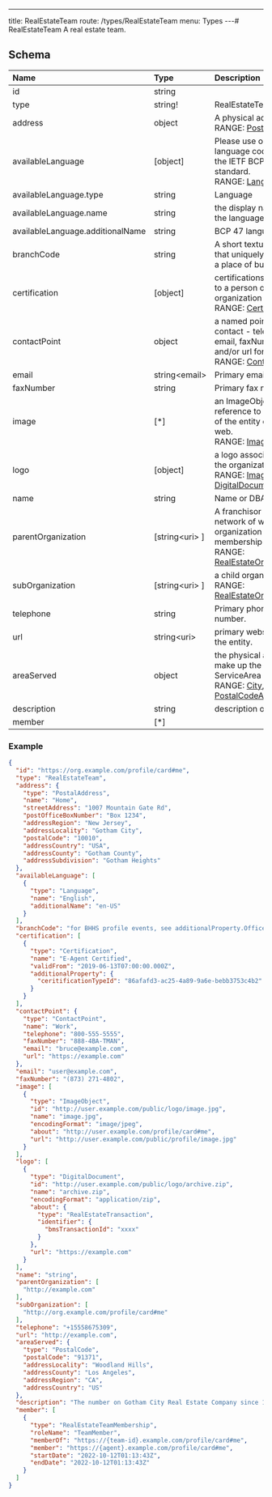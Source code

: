 ---
title: RealEstateTeam
route: /types/RealEstateTeam
menu: Types
---# RealEstateTeam
A real estate team.


## Schema
| Name | Type | Description |
|:-----| :--- | :---------- |
| id | string |   |
| type | string! | RealEstateTeam  |
| address | object | A physical address. <br/>RANGE: [PostalAddress](/types/PostalAddress) |
| availableLanguage | [object] | Please use one of the language codes from the IETF BCP 47 standard. <br/>RANGE: [Language](/types/Language) |
| availableLanguage.type | string | Language  |
| availableLanguage.name | string | the display name of the language  |
| availableLanguage.additionalName | string | BCP 47 language code  |
| branchCode | string | A short textual code that uniquely identifies a place of business.  |
| certification | [object] | certifications granted to a person or organization <br/>RANGE: [Certification](/types/Certification) |
| contactPoint | object | a named point of contact - telephone, email, faxNumber, and/or url for the entity <br/>RANGE: [ContactPoint](/types/ContactPoint) |
| email | string&lt;email&gt;  | Primary email address.  |
| faxNumber | string | Primary fax number.  |
| image | [*] | an ImageObject or URI reference to an image of the entity on the web. <br/>RANGE: [ImageObject](/types/ImageObject) |
| logo | [object] | a logo associated with the organization. <br/>RANGE: [ImageObject](/types/ImageObject), [DigitalDocument](/types/DigitalDocument) |
| name | string | Name or DBA.  |
| parentOrganization | [string&lt;uri&gt; ] | A franchisor or affiliate network of which this organization plays a membership role. <br/>RANGE: [RealEstateOrganization](/types/RealEstateOrganization) |
| subOrganization | [string&lt;uri&gt; ] | a child organization <br/>RANGE: [RealEstateOrganization](/types/RealEstateOrganization) |
| telephone | string | Primary phone number.  |
| url | string&lt;uri&gt;  | primary website/url for the entity.  |
| areaServed | object | the physical areas that make up the ServiceArea <br/>RANGE: [City](/types/City), [PostalCodeArea](/types/PostalCodeArea) |
| description | string | description of the item.  |
| member | [*] |   |

### Example
```json
{
  "id": "https://org.example.com/profile/card#me",
  "type": "RealEstateTeam",
  "address": {
    "type": "PostalAddress",
    "name": "Home",
    "streetAddress": "1007 Mountain Gate Rd",
    "postOfficeBoxNumber": "Box 1234",
    "addressRegion": "New Jersey",
    "addressLocality": "Gotham City",
    "postalCode": "10010",
    "addressCountry": "USA",
    "addressCounty": "Gotham County",
    "addressSubdivision": "Gotham Heights"
  },
  "availableLanguage": [
    {
      "type": "Language",
      "name": "English",
      "additionalName": "en-US"
    }
  ],
  "branchCode": "for BHHS profile events, see additionalProperty.OfficeId",
  "certification": [
    {
      "type": "Certification",
      "name": "E-Agent Certified",
      "validFrom": "2019-06-13T07:00:00.000Z",
      "additionalProperty": {
        "ceritificationTypeId": "86afafd3-ac25-4a89-9a6e-bebb3753c4b2"
      }
    }
  ],
  "contactPoint": {
    "type": "ContactPoint",
    "name": "Work",
    "telephone": "800-555-5555",
    "faxNumber": "888-4BA-TMAN",
    "email": "bruce@example.com",
    "url": "https://example.com"
  },
  "email": "user@example.com",
  "faxNumber": "(873) 271-4802",
  "image": [
    {
      "type": "ImageObject",
      "id": "http://user.example.com/public/logo/image.jpg",
      "name": "image.jpg",
      "encodingFormat": "image/jpeg",
      "about": "http://user.example.com/profile/card#me",
      "url": "http://user.example.com/public/profile/image.jpg"
    }
  ],
  "logo": [
    {
      "type": "DigitalDocument",
      "id": "http://user.example.com/public/logo/archive.zip",
      "name": "archive.zip",
      "encodingFormat": "application/zip",
      "about": {
        "type": "RealEstateTransaction",
        "identifier": {
          "bmsTransactionId": "xxxx"
        }
      },
      "url": "https://example.com"
    }
  ],
  "name": "string",
  "parentOrganization": [
    "http://example.com"
  ],
  "subOrganization": [
    "http://org.example.com/profile/card#me"
  ],
  "telephone": "+15558675309",
  "url": "http://example.com",
  "areaServed": {
    "type": "PostalCode",
    "postalCode": "91371",
    "addressLocality": "Woodland Hills",
    "addressCounty": "Los Angeles",
    "addressRegion": "CA",
    "addressCountry": "US"
  },
  "description": "The number on Gotham City Real Estate Company since 1940",
  "member": [
    {
      "type": "RealEstateTeamMembership",
      "roleName": "TeamMember",
      "memberOf": "https://{team-id}.example.com/profile/card#me",
      "member": "https://{agent}.example.com/profile/card#me",
      "startDate": "2022-10-12T01:13:43Z",
      "endDate": "2022-10-12T01:13:43Z"
    }
  ]
}
```

